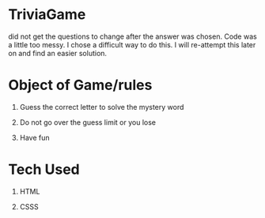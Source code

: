 # TriviaGame
did not get the questions to change after the answer was chosen. Code was a little too messy. I chose a difficult way to do this. I will re-attempt this later on and find an easier solution.


# Object of Game/rules

1. Guess the correct letter to solve the mystery word

2. Do not go over the guess limit or you lose

3. Have fun


# Tech Used

1. HTML

2. CSSS


